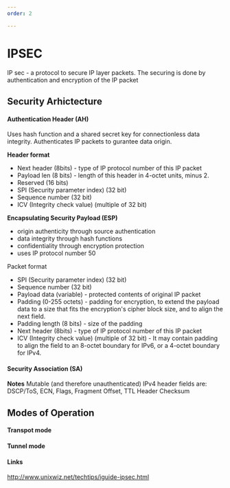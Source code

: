 ```yaml
---
order: 2

---
```


IPSEC
=====================

IP sec - a protocol to secure IP layer packets. The securing is done by authentication and encryption of the IP packet

Security Arhictecture
---------------------

#### Authentication Header (AH)

Uses hash function and a shared secret key for connectionless data integrity.
Authenticates IP packets to gurantee data origin.

**Header format**
* Next header (8bits)   - type of IP protocol number of this IP packet
* Payload len (8 bits) - length of this header in 4-octet units, minus 2.
* Reserved (16 bits)
* SPI (Security parameter index) (32 bit)
* Sequence number (32 bit)
* ICV (Integrity check value) (multiple of 32 bit)


**Encapsulating Security Payload (ESP)**
* origin authenticity through source authentication
* data integrity through hash functions
* confidentiality through encryption protection
* uses IP protocol number 50

Packet format
* SPI (Security parameter index) (32 bit)
* Sequence number (32 bit)
* Payload data (variable) - protected contents of original IP packet
* Padding (0-255 octets) - padding for encryption, to extend the payload data to a size that fits the encryption's cipher block size, and to align the next field.
* Padding length (8 bits) - size of the padding
* Next header (8bits)   - type of IP protocol number of this IP packet
* ICV (Integrity check value) (multiple of 32 bit) - It may contain padding to align the field to an 8-octet boundary for IPv6, or a 4-octet boundary for IPv4.



#### Security Association (SA)

**Notes**
Mutable (and therefore unauthenticated) IPv4 header fields are:
DSCP/ToS,
ECN,
Flags,
Fragment Offset,
TTL
Header Checksum



Modes of Operation
-------------------------

#### Transpot mode

#### Tunnel mode



#### Links
<http://www.unixwiz.net/techtips/iguide-ipsec.html>


